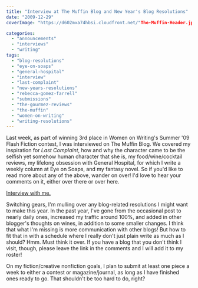 ```yaml
---
title: "Interview at The Muffin Blog and New Year's Blog Resolutions"
date: "2009-12-29"
coverImage: "https://d602mxa74hbsi.cloudfront.net/"The-Muffin-Header.jpg"

categories: 
  - "announcements"
  - "interviews"
  - "writing"
tags: 
  - "blog-resolutions"
  - "eye-on-soaps"
  - "general-hospital"
  - "interview"
  - "last-complaint"
  - "new-years-resolutions"
  - "rebecca-gomez-farrell"
  - "submissions"
  - "the-gourmez-reviews"
  - "the-muffin"
  - "women-on-writing"
  - "writing-resolutions"
---
```


Last week, as part of winning 3rd place in Women on Writing's Summer '09 Flash Fiction contest, I was interviewed on The Muffin Blog. We covered my inspiration for _Last Complaint_, how and why the character came to be the selfish yet somehow human character that she is, my food/wine/cocktail reviews, my lifelong obsession with General Hospital, for which I write a weekly column at Eye on Soaps, and my fantasy novel. So if you'd like to read more about any of the above, wander on over! I'd love to hear your comments on it, either over there or over here.

[Interview with me.](http://www.wow-womenonwriting.com/2009/12/interview-with-rebecca-gomez-farrell.html)

Switching gears, I'm mulling over any blog-related resolutions I might want to make this year. In the past year, I've gone from the occasional post to nearly daily ones, increased my traffic around 100%, and added in other blogger's thoughts on wines, in addition to some smaller changes. I think that what I'm missing is more communication with other blogs! But how to fit that in with a schedule where I really don't just plain write as much as I should? Hmm. Must think it over. If you have a blog that you don't think I visit, though, please leave the link in the comments and I will add it to my roster!

On my fiction/creative nonfiction goals, I plan to submit at least one piece a week to either a contest or magazine/journal, as long as I have finished ones ready to go. That shouldn't be too hard to do, right?
